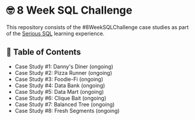 # 🤓 8 Week SQL Challenge

This repository consists of the #8WeekSQLChallenge case studies as part of the [Serious SQL](https://github.com/rohaanzuberi/Serious_SQL/blob/a08c0ee645de0a8772b34d754092baab4728eb43/README.md) learning experience.

## 📑 Table of Contents
- Case Study #1: Danny's Diner (ongoing)
- Case Study #2: Pizza Runner (ongoing)
- Case Study #3: Foodie-Fi (ongoing)
- Case Study #4: Data Bank (ongoing)
- Case Study #5: Data Mart (ongoing)
- Case Study #6: Clique Bait (ongoing)
- Case Study #7: Balanced Tree (ongoing)
- Case Study #8: Fresh Segments (ongoing)
